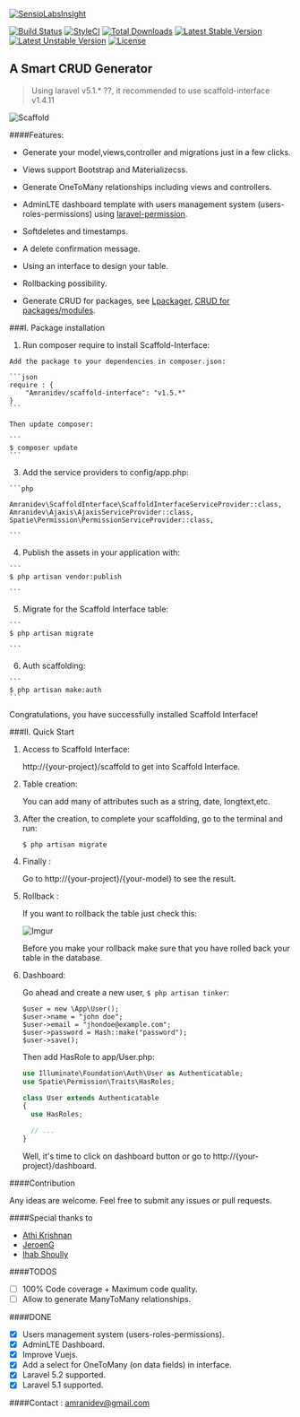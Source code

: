 [![SensioLabsInsight](https://insight.sensiolabs.com/projects/4c35ba52-551e-4d62-adb8-ff5199c54801/big.png)](https://insight.sensiolabs.com/projects/4c35ba52-551e-4d62-adb8-ff5199c54801)

[![Build Status](https://travis-ci.org/amranidev/scaffold-interface.svg?branch=master)](https://travis-ci.org/amranidev/scaffold-interface)
[![StyleCI](https://styleci.io/repos/45497055/shield?style=flat)](https://styleci.io/repos/45497055)
[![Total Downloads](https://poser.pugx.org/amranidev/scaffold-interface/downloads)](https://packagist.org/packages/amranidev/scaffold-interface)
[![Latest Stable Version](https://poser.pugx.org/amranidev/scaffold-interface/v/stable)](https://packagist.org/packages/amranidev/scaffold-interface)
[![Latest Unstable Version](https://poser.pugx.org/amranidev/scaffold-interface/v/unstable)](https://packagist.org/packages/amranidev/scaffold-interface)
[![License](https://poser.pugx.org/amranidev/scaffold-interface/license)](https://packagist.org/packages/amranidev/scaffold-interface)

## A Smart CRUD Generator

> Using laravel v5.1.* ??, it recommended to use scaffold-interface v1.4.11

![Scaffold](http://i.imgur.com/65uhrP7.gif)

####Features:

+ Generate your model,views,controller and migrations just in a few clicks.

+ Views support Bootstrap and Materializecss.

+ Generate OneToMany relationships including views and controllers.

+ AdminLTE dashboard template with users management system (users-roles-permissions) using [laravel-permission](https://github.com/spatie/laravel-permission).

+ Softdeletes and timestamps.

+ A delete confirmation message.

+ Using an interface to design your table.

+ Rollbacking possibility.

+ Generate CRUD for packages, see [Lpackager](https://github.com/amranidev/lpackager), [CRUD for packages/modules](http://amranidev.github.io/blog/site/crud-generator-for-packages/).

###I. Package installation

  1. Run composer require to install Scaffold-Interface:
  
    Add the package to your dependencies in composer.json:
    
    ```json
    require : {
        "Amranidev/scaffold-interface": "v1.5.*"
    }
    ```
    
    Then update composer:
    
    ```
    $ composer update
    ```
    
  3. Add the service providers to config/app.php:

    ```php

    Amranidev\ScaffoldInterface\ScaffoldInterfaceServiceProvider::class,
    Amranidev\Ajaxis\AjaxisServiceProvider::class,
    Spatie\Permission\PermissionServiceProvider::class,
  
    ```

  4. Publish the assets in your application with:

    ```
    $ php artisan vendor:publish
  
    ```

  5. Migrate for the Scaffold Interface table:
  
    ```
    $ php artisan migrate

    ```
  6. Auth scaffolding:
  
    ```
    $ php artisan make:auth
    ```

Congratulations, you have successfully installed Scaffold Interface!

###II. Quick Start
  
  1. Access to Scaffold Interface:
    
     http://{your-project}/scaffold to get into Scaffold Interface.
  
  2. Table creation:

     You can add many of attributes such as a string, date, longtext,etc.

  3. After the creation, to complete your scaffolding, go to the terminal and run:  
     
     ```
     $ php artisan migrate
     
     ```
  
  4. Finally :
     
     Go to http://{your-project}/{your-model} to see the result.
      
  5. Rollback :  

      If you want to rollback the table just check this:
      
      ![Imgur](http://i.imgur.com/dnYc2ZE.png)

      Before you make your rollback make sure that you have rolled back your table in the database.

  6. Dashboard:
      
      Go ahead and create a new user, `$ php artisan tinker`:
      
      ```
      $user = new \App\User();
      $user->name = "john doe";
      $user->email = "jhondoe@example.com";
      $user->password = Hash::make("password");
      $user->save();
      ```
      
      Then add HasRole to app/User.php:
      
      ```php
      use Illuminate\Foundation\Auth\User as Authenticatable;
      use Spatie\Permission\Traits\HasRoles;

      class User extends Authenticatable
      {
        use HasRoles;

        // ...
      }
      ```
      
      Well, it's time to click on dashboard button or go to http://{your-project}/dashboard.
      
####Contribution

 Any ideas are welcome. Feel free to submit any issues or pull requests.

####Special thanks to

+ [Athi Krishnan](https://github.com/athikrishnan)
+ [JeroenG](https://github.com/Jeroen-G)
+ [Ihab Shoully](https://github.com/shoully)

####TODOS

 - [ ] 100% Code coverage + Maximum code quality.
 - [ ] Allow to generate ManyToMany relationships.

####DONE
 - [x] Users management system (users-roles-permissions).
 - [x] AdminLTE Dashboard.  
 - [x] Improve Vuejs.
 - [x] Add a select for OneToMany (on data fields) in interface.  
 - [x] Laravel 5.2 supported.
 - [x] Laravel 5.1 supported.

####Contact : amranidev@gmail.com
